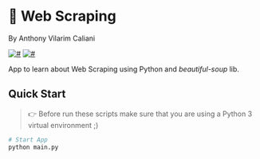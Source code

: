# 🧹 Web Scraping
By Anthony Vilarim Caliani

[![#](https://img.shields.io/badge/licence-MIT-blue.svg)](#) [![#](https://img.shields.io/badge/python-3-yellow.svg)](#)

App to learn about Web Scraping using Python and _beautiful-soup_ lib.

## Quick Start

> 👉 Before run these scripts make sure that you are using a Python 3 virtual environment ;)

```sh
# Start App
python main.py
```
